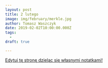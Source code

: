 ```yaml
---
layout: post
title: 2 lutego
image: img/february/merkle.jpg
author: Tomasz Waszczyk
date: 2019-02-02T10:00:00.000Z
tags:
  - 
draft: true

---
```


<a href="https://github.com/TomaszWaszczyk/historia.waszczyk.com/edit/master/src/content/february-2.md" target="_blank">Edytuj tę stronę dzieląc się własnymi notatkami!</a>
